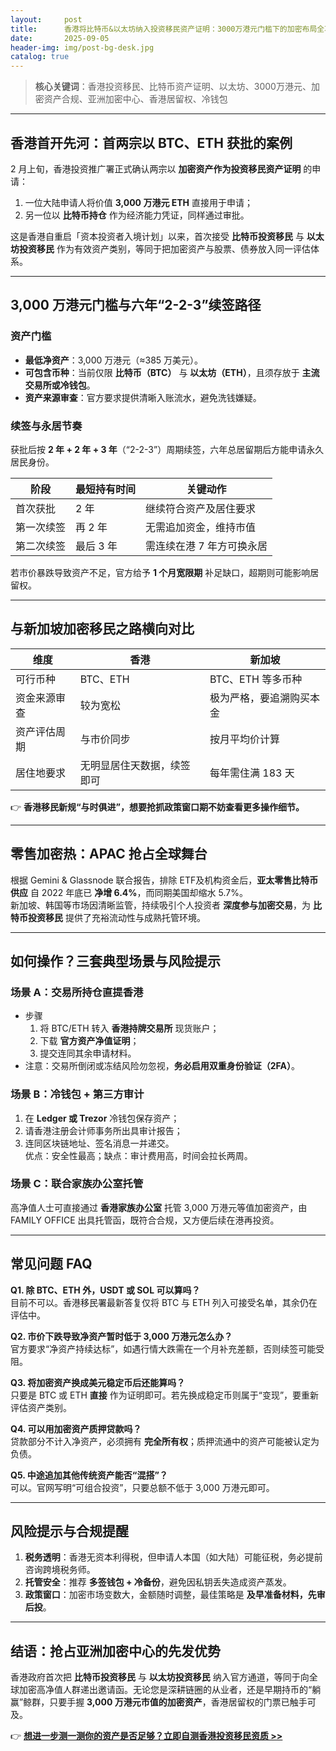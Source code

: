 ```yaml
---
layout:     post
title:      香港将比特币&以太坊纳入投资移民资产证明：3000万港元门槛下的加密布局全攻略
date:       2025-09-05
header-img: img/post-bg-desk.jpg
catalog: true
---
```


> **核心关键词**：香港投资移民、比特币资产证明、以太坊、3000万港元、加密资产合规、亚洲加密中心、香港居留权、冷钱包

---

## 香港首开先河：首两宗以 BTC、ETH 获批的案例
2 月上旬，香港投资推广署正式确认两宗以 **加密资产作为投资移民资产证明** 的申请：  
1. 一位大陆申请人将价值 **3,000 万港元 ETH** 直接用于申请；  
2. 另一位以 **比特币持仓** 作为经济能力凭证，同样通过审批。

这是香港自重启「资本投资者入境计划」以来，首次接受 **比特币投资移民** 与 **以太坊投资移民** 作为有效资产类别，等同于把加密资产与股票、债券放入同一评估体系。

---

## 3,000 万港元门槛与六年“2-2-3”续签路径

### 资产门槛
- **最低净资产**：3,000 万港元（≈385 万美元）。  
- **可包含币种**：当前仅限 **比特币（BTC）** 与 **以太坊（ETH）**，且须存放于 **主流交易所或冷钱包**。  
- **资产来源审查**：官方要求提供清晰入账流水，避免洗钱嫌疑。

### 续签与永居节奏
获批后按 **2 年 + 2 年 + 3 年**（“2-2-3”）周期续签，六年总居留期后方能申请永久居民身份。

| 阶段 | 最短持有时间 | 关键动作 |
|---|---|---|
| 首次获批 | 2 年 | 继续符合资产及居住要求 |
| 第一次续签 | 再 2 年 | 无需追加资金，维持市值 |
| 第二次续签 | 最后 3 年 | 需连续在港 7 年方可换永居 |

若市价暴跌导致资产不足，官方给予 **1 个月宽限期** 补足缺口，超期则可能影响居留权。

---

## 与新加坡加密移民之路横向对比

| 维度 | 香港 | 新加坡 |
|---|---|---|
| 可行币种 | BTC、ETH | BTC、ETH 等多币种 |
| 资金来源审查 | 较为宽松 | 极为严格，要追溯购买本金 |
| 资产评估周期 | 与市价同步 | 按月平均价计算 |
| 居住地要求 | 无明显居住天数据，续签即可 | 每年需住满 183 天 |

👉 **香港移民新规“与时俱进”，想要抢抓政策窗口期不妨查看更多操作细节。**

---

## 零售加密热：APAC 抢占全球舞台

根据 Gemini & Glassnode 联合报告，排除 ETF及机构资金后，**亚太零售比特币供应** 自 2022 年底已 **净增 6.4%**，而同期美国却缩水 5.7%。  
新加坡、韩国等市场因清晰监管，持续吸引个人投资者 **深度参与加密交易**，为 **比特币投资移民** 提供了充裕流动性与成熟托管环境。

---

## 如何操作？三套典型场景与风险提示

### 场景 A：交易所持仓直提香港
- 步骤  
  1. 将 BTC/ETH 转入 **香港持牌交易所** 现货账户；  
  2. 下载 **官方资产净值证明**；  
  3. 提交连同其余申请材料。
- 注意：交易所倒闭或冻结风险勿忽视，**务必启用双重身份验证（2FA）**。

### 场景 B：冷钱包 + 第三方审计
1. 在 **Ledger 或 Trezor** 冷钱包保存资产；  
2. 请香港注册会计师事务所出具审计报告；  
3. 连同区块链地址、签名消息一并递交。  
优点：安全性最高；缺点：审计费用高，时间会拉长两周。

### 场景 C：联合家族办公室托管
高净值人士可直接通过 **香港家族办公室** 托管 3,000 万港元等值加密资产，由 FAMILY OFFICE 出具托管函，既符合合规，又方便后续在港再投资。

---

## 常见问题 FAQ

**Q1. 除 BTC、ETH 外，USDT 或 SOL 可以算吗？**  
目前不可以。香港移民署最新答复仅将 BTC 与 ETH 列入可接受名单，其余仍在评估中。

**Q2. 市价下跌导致净资产暂时低于 3,000 万港元怎么办？**  
官方要求“净资产持续达标”，如遇行情大跌需在一个月补充差额，否则续签可能受阻。

**Q3. 将加密资产换成美元稳定币后还能算吗？**  
只要是 BTC 或 ETH **直接** 作为证明即可。若先换成稳定币则属于“变现”，要重新评估资产类别。

**Q4. 可以用加密资产质押贷款吗？**  
贷款部分不计入净资产，必须拥有 **完全所有权**；质押流通中的资产可能被认定为负债。

**Q5. 中途追加其他传统资产能否“混搭”？**  
可以。官网写明“可组合投资”，只要总额不低于 3,000 万港元即可。

---

## 风险提示与合规提醒

1. **税务透明**：香港无资本利得税，但申请人本国（如大陆）可能征税，务必提前咨询跨境税务师。  
2. **托管安全**：推荐 **多签钱包 + 冷备份**，避免因私钥丢失造成资产蒸发。  
3. **政策窗口**：加密市场变数大，金额随时调整，最佳策略是 **及早准备材料，先审后投**。

---

## 结语：抢占亚洲加密中心的先发优势

香港政府首次把 **比特币投资移民** 与 **以太坊投资移民** 纳入官方通道，等同于向全球加密高净值人群递出邀请函。无论您是深耕链圈的从业者，还是早期持币的“躺赢”鲸群，只要手握 **3,000 万港元市值的加密资产**，香港居留权的门票已触手可及。  

👉 [**想进一步测一测你的资产是否足够？立即自测香港投资移民资质 >>**](https://okxdog.com/)
